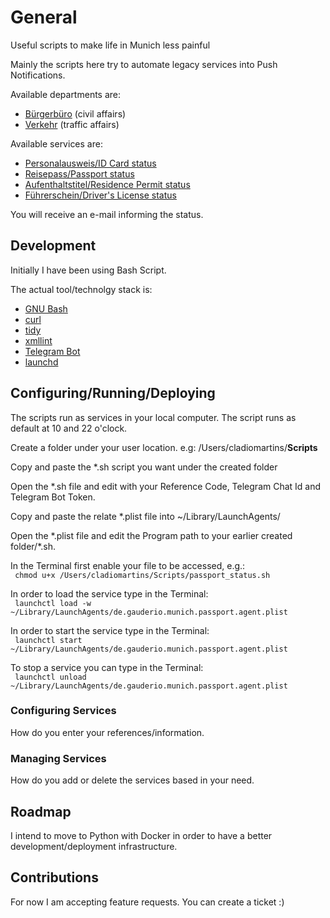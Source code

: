 # General

Useful scripts to make life in Munich less painful

Mainly the scripts here try to automate legacy services into Push Notifications.

Available departments are:
- [Bürgerbüro](https://www.muenchen.de/rathaus/Stadtverwaltung/Kreisverwaltungsreferat/Buergerbuero.html) (civil affairs)
- [Verkehr](https://www.muenchen.de/rathaus/Stadtverwaltung/Kreisverwaltungsreferat/Verkehr) (traffic affairs)

Available services are:

- [Personalausweis/ID Card status](https://www17.muenchen.de/Passverfolgung/)
- [Reisepass/Passport status](https://www17.muenchen.de/Passverfolgung/)
- [Aufenthaltstitel/Residence Permit status](https://www17.muenchen.de/EATWebSearch/)
- [Führerschein/Driver's License status](https://www17.muenchen.de/Fuehrerschein/)

You will receive an e-mail informing the status.

## Development

Initially I have been using Bash Script.

The actual tool/technolgy stack is:

- [GNU Bash](https://www.gnu.org/software/bash/)
- [curl](https://curl.haxx.se/)
- [tidy](https://linux.die.net/man/1/tidy)
- [xmllint](http://xmlsoft.org/xmllint.html)
- [Telegram Bot](https://core.telegram.org/bots)
- [launchd](https://www.launchd.info/)

## Configuring/Running/Deploying

The scripts run as services in your local computer. The script runs as default at 10 and 22 o'clock.

Create a folder under your user location.
e.g: /Users/cladiomartins/**Scripts**

Copy and paste the \*.sh script you want under the created folder

Open the \*.sh file and edit with your Reference Code, Telegram Chat Id and Telegram Bot Token.

Copy and paste the relate \*.plist file into ~/Library/LaunchAgents/

Open the \*.plist file and edit the Program path to your earlier created folder/\*.sh.

In the Terminal first enable your file to be accessed, e.g.:  
<code> chmod u+x /Users/cladiomartins/Scripts/passport_status.sh </code>

In order to load the service type in the Terminal:  
<code> launchctl load -w ~/Library/LaunchAgents/de.gauderio.munich.passport.agent.plist  </code> 

In order to start the service type in the Terminal:  
<code> launchctl start ~/Library/LaunchAgents/de.gauderio.munich.passport.agent.plist </code> 

To stop a service you can type in the Terminal:  
<code> launchctl unload ~/Library/LaunchAgents/de.gauderio.munich.passport.agent.plist </code> 

### Configuring Services

How do you enter your references/information.

### Managing Services

How do you add or delete the services based in your need.

## Roadmap

I intend to move to Python with Docker in order to have a better development/deployment infrastructure.

## Contributions

For now I am accepting feature requests. You can create a ticket :)
